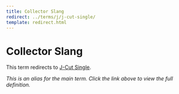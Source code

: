 ```yaml
---
title: Collector Slang
redirect: ../terms/j/j-cut-single/
template: redirect.html
---
```


# Collector Slang

This term redirects to [J-Cut Single](../terms/j/j-cut-single/).

*This is an alias for the main term. Click the link above to view the full definition.*
